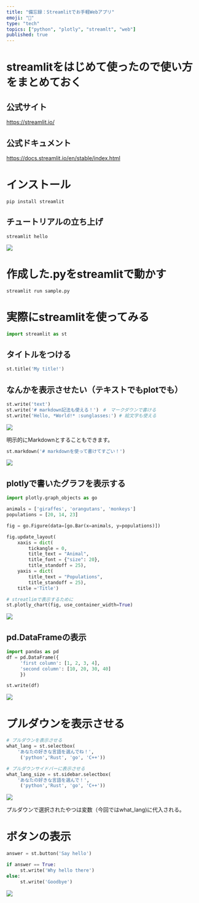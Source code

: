 ```yaml
---
title: "備忘録：Streamlitでお手軽Webアプリ"
emoji: "🛫"
type: "tech"
topics: ["python", "plotly", "streamlt", "web"]
published: true
---
```


# streamlitをはじめて使ったので使い方をまとめておく
## 公式サイト
https://streamlit.io/

## 公式ドキュメント
https://docs.streamlit.io/en/stable/index.html

# インストール
```
pip install streamlit
```

## チュートリアルの立ち上げ
```
streamlit hello
```
![](https://storage.googleapis.com/zenn-user-upload/0b41674c9f6735e109389c0d.png)

# 作成した.pyをstreamlitで動かす
```
streamlit run sample.py 
```

# 実際にstreamlitを使ってみる
```python
import streamlit as st
```
## タイトルをつける
```python 
st.title('My title!')
```

## なんかを表示させたい（テキストでもplotでも）
```python 
st.write('text')
st.write('# markdown記法も使える！')　#　マークダウンで書ける
st.write('Hello, *World!* :sunglasses:') # 絵文字も使える
```
![](https://storage.googleapis.com/zenn-user-upload/29896f5c03282cd645395382.png)


明示的にMarkdownとすることもできます。
```python
st.markdown('# markdownを使って書けてすごい！')
```
![](https://storage.googleapis.com/zenn-user-upload/eff0caaaa99dc5b749da57b8.png)

## plotlyで書いたグラフを表示する
```python
import plotly.graph_objects as go

animals = ['giraffes', 'orangutans', 'monkeys']
populations = [20, 14, 23]

fig = go.Figure(data=[go.Bar(x=animals, y=populations)])

fig.update_layout(
    xaxis = dict(
        tickangle = 0,
        title_text = "Animal",
        title_font = {"size": 20},
        title_standoff = 25),
    yaxis = dict(
        title_text = "Populations",
        title_standoff = 25),
    title ='Title')

# streatlimで表示するために
st.plotly_chart(fig, use_container_width=True)
```
![](https://storage.googleapis.com/zenn-user-upload/72aba9e26cc34e70f6096403.png)

## pd.DataFrameの表示
```python
import pandas as pd
df = pd.DataFrame({
     'first column': [1, 2, 3, 4],
     'second column': [10, 20, 30, 40]
     })

st.write(df)
```
![](https://storage.googleapis.com/zenn-user-upload/6e432cf96e094e1d667eeb35.png)

# プルダウンを表示させる
```python
# プルダウンを表示させる
what_lang = st.selectbox(
    'あなたの好きな言語を選んでね！',
     ('python','Rust', 'go', 'C++'))

# プルダウンサイドバーに表示させる
what_lang_size = st.sidebar.selectbox(
    'あなたの好きな言語を選んで！',
     ('python','Rust', 'go', 'C++'))
```
![](https://storage.googleapis.com/zenn-user-upload/404af553200311faf37a2906.png)

プルダウンで選択されたやつは変数（今回ではwhat_lang)に代入される。

# ボタンの表示
```python
answer = st.button('Say hello')

if answer == True:
     st.write('Why hello there')
else:
     st.write('Goodbye')
```
![](https://storage.googleapis.com/zenn-user-upload/a6fb7b845c45ad3d788c3d09.png)
